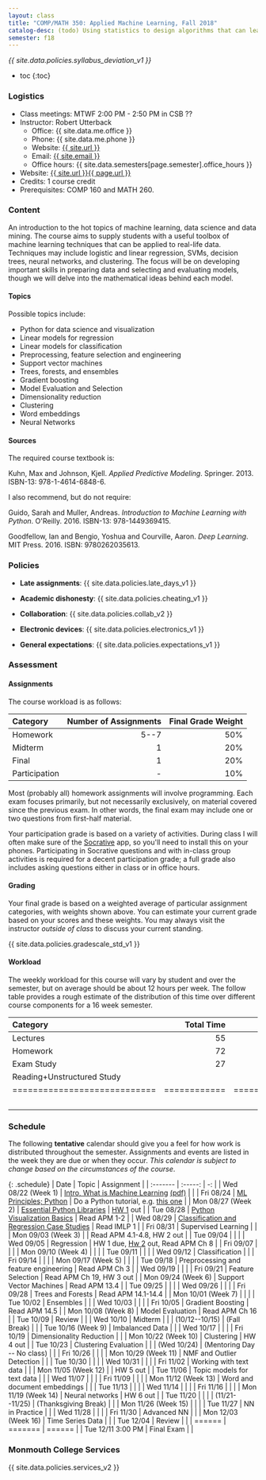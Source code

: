 ```yaml
---
layout: class
title: "COMP/MATH 350: Applied Machine Learning, Fall 2018"
catalog-desc: (todo) Using statistics to design algorithms that can learn from data.
semester: f18
---
```


*{{ site.data.policies.syllabus_deviation_v1 }}*

* toc
{:toc}

### Logistics

* Class meetings: MTWF 2:00 PM - 2:50 PM in CSB ??
* Instructor: Robert Utterback
  * Office: {{ site.data.me.office }}
  * Phone: {{ site.data.me.phone }}
  * Website: <a href="{{ site.url }}">{{ site.url }}</a>
  * Email: <a href="mailto:{{ site.email }}">{{ site.email }}</a>
  * Office hours: {{ site.data.semesters[page.semester].office_hours }}
* Website: <a href="{{ site.url }}{{ page.url }}">{{ site.url }}{{ page.url }}</a>
* Credits: 1 course credit
* Prerequisites: COMP 160 and MATH 260.

### Content

An introduction to the hot topics of machine learning, data science
and data mining. The course aims to supply students with a useful
toolbox of machine learning techniques that can be applied to
real-life data. Techniques may include logistic and linear regression,
SVMs, decision trees, neural networks, and clustering. The focus will
be on developing important skills in preparing data and selecting and
evaluating models, though we will delve into the mathematical
ideas behind each model.

#### Topics

Possible topics include:

* Python for data science and visualization
* Linear models for regression
* Linear models for classification
* Preprocessing, feature selection and engineering
* Support vector machines
* Trees, forests, and ensembles
* Gradient boosting
* Model Evaluation and Selection
* Dimensionality reduction
* Clustering
* Word embeddings
* Neural Networks

#### Sources

The required course textbook is:

Kuhn, Max and Johnson, Kjell. *Applied Predictive
Modeling*. Springer. 2013. ISBN-13: 978-1-4614-6848-6.

I also recommend, but do not require:

Guido, Sarah and Muller, Andreas. *Introduction to Machine Learning
with Python*. O'Reilly. 2016. ISBN-13: 978-1449369415.

Goodfellow, Ian and Bengio, Yoshua and Courville, Aaron. *Deep
Learning*. MIT Press. 2016. ISBN: 9780262035613.

### Policies

* **Late assignments**: {{ site.data.policies.late_days_v1 }}

* **Academic dishonesty**: {{ site.data.policies.cheating_v1 }}

* **Collaboration**: {{ site.data.policies.collab_v2 }}

* **Electronic devices**: {{ site.data.policies.electronics_v1 }}

* **General expectations**: {{ site.data.policies.expectations_v1 }}

### Assessment

#### Assignments

The course workload is as follows:

| Category      | Number of Assignments | Final Grade Weight |
| :-----        |              -------: |                 -: |
| Homework      |                  5--7 |                50% |
| Midterm       |                     1 |                20% |
| Final         |                     1 |                20% |
| Participation |                     - |                10% |

Most (probably all) homework assignments will involve
programming. Each exam focuses primarily, but not necessarily
exclusively, on material covered since the previous exam. In other
words, the final exam may include one or two questions from first-half
material.

Your participation grade is based on a variety of activities. During
class I will often make sure of the
[Socrative](https://socrative.com/) app, so you'll need to install
this on your phones. Participating in Socrative questions and with
in-class group activities is required for a decent participation
grade; a full grade also includes asking questions either in class or
in office hours.

#### Grading

Your final grade is based on a weighted average of particular
assignment categories, with weights shown above. You can estimate your
current grade based on your scores and these weights. You may always
visit the instructor *outside of class* to discuss your current
standing.

{{ site.data.policies.gradescale_std_v1 }}

#### Workload

The weekly workload for this course will vary by student and over the
semester, but on average should be about 12 hours per week. The follow
table provides a rough estimate of the distribution of this time over
different course components for a 16 week semester.

| Category                     |   Total Time |     Time/Week (Hours) |
| :-----                       |     -------: |    -----------------: |
| Lectures                     |           55 |                   3.5 |
| Homework                     |           72 |                   4.5 |
| Exam Study                   |           27 |                   1.5 |
| Reading+Unstructured Study   |              |                   2.5 |
| ============================ | ============ | ===================== |
|                              |              |                    12 |

### Schedule
The following **tentative** calendar should give you a feel for how
work is distributed throughout the semester. Assignments and events
are listed in the week they are due or when they occur. *This calendar
is subject to change based on the circumstances of the course*.

<!-- (let* ((start-date (org-read-date nil nil "2018-08-21")) -->
<!--        (end-date (org-read-date nil nil "2018-12-05")) -->
<!--        (days (list "Mon" "Tue" "Wed" "Fri")) -->
<!--        (current start-date)) -->
<!--   (while (string< current end-date) -->
<!--     (let* ((time (org-time-string-to-time current)) -->
<!--            (day (format-time-string "%a" time))) -->
<!--       (if (member day days) -->
<!--           (princ (concat (format-time-string "%a %m/%d" time) "\n")))) -->
<!--     (setq current (org-read-date nil nil "++1" nil (org-time-string-to-time current)))))-->

{: .schedule}
| Date                | Topic                                                             | Assignment                                        |
| :-------            | :-----:                                                           | -:                                                |
| Wed 08/22 (Week 1)  | [Intro, What is Machine Learning](./L01.html) [(pdf)](./L01.pdf)  |                                                   |
| Fri 08/24           | [ML Principles; Python](./L02.html)                               | Do a Python tutorial, e.g. [this one][1]          |
| Mon 08/27 (Week 2)  | [Essential Python Libraries](./L03.html)                          | [HW 1](./hwk1.ipynb) out                          |
| Tue 08/28           | [Python Visualization Basics](./L04.html)                         | Read APM 1-2                                      |
| Wed 08/29           | [Classification and Regression Case Studies](./casestudies.ipynb) | Read IMLP 1                                       |
| Fri 08/31           | Supervised Learning                                               |                                                   |
| Mon 09/03 (Week 3)  |                                                                   | Read APM 4.1-4.8, HW 2 out                        |
| Tue 09/04           |                                                                   |                                                   |
| Wed 09/05           | Regression                                                        | HW 1 due, [Hw 2](./hwk2.ipynb) out, Read APM Ch 8 |
| Fri 09/07           |                                                                   |                                                   |
| Mon 09/10 (Week 4)  |                                                                   |                                                   |
| Tue 09/11           |                                                                   |                                                   |
| Wed 09/12           | Classification                                                    |                                                   |
| Fri 09/14           |                                                                   |                                                   |
| Mon 09/17 (Week 5)  |                                                                   |                                                   |
| Tue 09/18           | Preprocessing and feature engineering                             | Read APM Ch 3                                     |
| Wed 09/19           |                                                                   |                                                   |
| Fri 09/21           | Feature Selection                                                 | Read APM Ch 19, HW 3 out                          |
| Mon 09/24 (Week 6)  | Support Vector Machines                                           | Read APM 13.4                                     |
| Tue 09/25           |                                                                   |                                                   |
| Wed 09/26           |                                                                   |                                                   |
| Fri 09/28           | Trees and Forests                                                 | Read APM 14.1-14.4                                |
| Mon 10/01 (Week 7)  |                                                                   |                                                   |
| Tue 10/02           | Ensembles                                                         |                                                   |
| Wed 10/03           |                                                                   |                                                   |
| Fri 10/05           | Gradient Boosting                                                 | Read APM 14.5                                     |
| Mon 10/08 (Week 8)  | Model Evaluation                                                  | Read APM Ch 16                                    |
| Tue 10/09           | Review                                                            |                                                   |
| Wed 10/10           | Midterm                                                           |                                                   |
| (10/12--10/15)      | (Fall Break)                                                      |                                                   |
| Tue 10/16 (Week 9)  | Imbalanced Data                                                   |                                                   |
| Wed 10/17           |                                                                   |                                                   |
| Fri 10/19           | Dimensionality Reduction                                          |                                                   |
| Mon 10/22 (Week 10) | Clustering                                                        | HW 4 out                                          |
| Tue 10/23           | Clustering Evaluation                                             |                                                   |
| (Wed 10/24)         | (Mentoring Day -- No class)                                       |                                                   |
| Fri 10/26           |                                                                   |                                                   |
| Mon 10/29 (Week 11) | NMF and Outlier Detection                                         |                                                   |
| Tue 10/30           |                                                                   |                                                   |
| Wed 10/31           |                                                                   |                                                   |
| Fri 11/02           | Working with text data                                            |                                                   |
| Mon 11/05 (Week 12) |                                                                   | HW 5 out                                          |
| Tue 11/06           | Topic models for text data                                        |                                                   |
| Wed 11/07           |                                                                   |                                                   |
| Fri 11/09           |                                                                   |                                                   |
| Mon 11/12 (Week 13) | Word and document embeddings                                      |                                                   |
| Tue 11/13           |                                                                   |                                                   |
| Wed 11/14           |                                                                   |                                                   |
| Fri 11/16           |                                                                   |                                                   |
| Mon 11/19 (Week 14) | Neural networks                                                   | HW 6 out                                          |
| Tue 11/20           |                                                                   |                                                   |
| (11/21--11/25)      | (Thanksgiving Break)                                              |                                                   |
| Mon 11/26 (Week 15) |                                                                   |                                                   |
| Tue 11/27           | NN in Practice                                                    |                                                   |
| Wed 11/28           |                                                                   |                                                   |
| Fri 11/30           | Advanced NN                                                       |                                                   |
| Mon 12/03 (Week 16) | Time Series Data                                                  |                                                   |
| Tue 12/04           | Review                                                            |                                                   |
| ======              | =======                                                           | ======                                            |
| Tue 12/11 3:00 PM   | Final Exam                                                        |                                                   |

[1]: https://docs.python.org/3/tutorial/index.html

### Monmouth College Services

{{ site.data.policies.services_v2 }}

<!-- Local Variables: -->
<!-- eval: (orgtbl-mode) -->
<!-- End: -->

